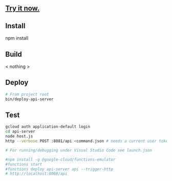 ## [Try it now.](https://darrinm.github.io/3DE)

## Install
npm install

## Build
< nothing >

## Deploy
```bash
# From project root
bin/deploy-api-server
```

## Test
```bash
gcloud auth application-default login
cd api-server
node host.js
http --verbose POST :8081/api <command.json # needs a current user token

# For running/debugging under Visual Studio Code see launch.json

#npm install -g @google-cloud/functions-emulator
#functions start
#functions deploy api-server api --trigger-http
# http://localhost:8008/api
```
